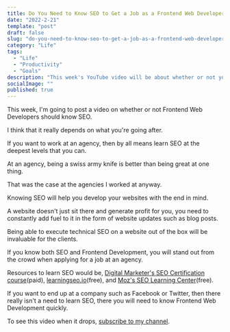 ```yaml
---
title: Do You Need to Know SEO to Get a Job as a Frontend Web Developer?
date: "2022-2-21"
template: "post"
draft: false
slug: "do-you-need-to-know-seo-to-get-a-job-as-a-frontend-web-developer"
category: "Life"
tags:
  - "Life"
  - "Productivity"
  - "Goals"
description: "This week's YouTube video will be about whether or not you need to know SEO to get a job as a Frontend Web Developer."
socialImage: ""
published: true
---
```


This week, I'm going to post a video on whether or not Frontend Web Developers should know SEO. 

I think that it really depends on what you're going after.

If you want to work at an agency, then by all means learn SEO at the deepest levels that you can.

At an agency, being a swiss army knife is better than being great at one thing. 

That was the case at the agencies I worked at anyway. 

Knowing SEO will help you develop your websites with the end in mind. 

A website doesn't just sit there and generate profit for you, you need to constantly add fuel to it in the form of website updates such as blog posts. 

Being able to execute technical SEO on a website out of the box will be invaluable for the clients. 

If you know both SEO and Frontend Development, you will stand out from the crowd when applying for a job at an agency.

Resources to learn SEO would be, [Digital Marketer's SEO Certification course](https://www.digitalmarketer.com/lp/search-marketing-mastery/)(paid), [learningseo.io](https://learningseo.io/)(free), and [Moz's SEO Learning Center](https://moz.com/learn/seo)(free).

If you want to end up at a company such as Facebook or Twitter, then there really isn't a need to learn SEO, there you will need to know Frontend Web Development quickly.

To see this video when it drops, [subscribe to my channel](https://www.youtube.com/channel/UC5TxD9smqJn-hrhvsrfTecQ). 